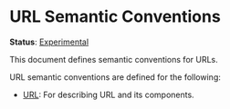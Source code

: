 <!--- Hugo front matter used to generate the website version of this page:
linkTitle: URL
path_base_for_github_subdir:
  from: content/en/docs/specs/semconv/url/_index.md
  to: url/README.md
--->

# URL Semantic Conventions

**Status**: [Experimental][DocumentStatus]

This document defines semantic conventions for URLs.

URL semantic conventions are defined for the following:

* [URL](url.md): For describing URL and its components.

[DocumentStatus]: https://github.com/open-telemetry/opentelemetry-specification/tree/v1.26.0/specification/document-status.md
